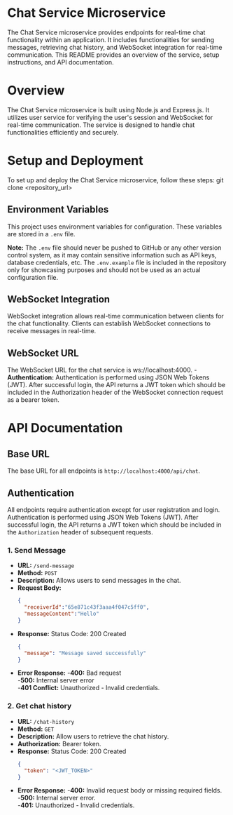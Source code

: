 # Chat Service Microservice

The Chat Service microservice provides endpoints for real-time chat functionality within an application. It includes functionalities for sending messages, retrieving chat history, and WebSocket integration for real-time communication. This README provides an overview of the service, setup instructions, and API documentation.

# Overview

The Chat Service microservice is built using Node.js and Express.js. It utilizes user service for verifying the user's session and WebSocket for real-time communication. The service is designed to handle chat functionalities efficiently and securely.

# Setup and Deployment

To set up and deploy the Chat Service microservice, follow these steps:
  git clone <repository_url>

## Environment Variables

This project uses environment variables for configuration. These variables are stored in a `.env` file.

**Note:** The `.env` file should never be pushed to GitHub or any other version control system, as it may contain sensitive information such as API keys, database credentials, etc. The `.env.example` file is included in the repository only for showcasing purposes and should not be used as an actual configuration file.

## WebSocket Integration
WebSocket integration allows real-time communication between clients for the chat functionality. Clients can establish WebSocket connections to receive messages in real-time.

## WebSocket URL
The WebSocket URL for the chat service is ws://localhost:4000.
-**Authentication:**
Authentication is performed using JSON Web Tokens (JWT). After successful login, the API returns a JWT token which should be included in the Authorization header of the WebSocket connection request as a bearer token.

# API Documentation
## Base URL

The base URL for all endpoints is `http://localhost:4000/api/chat`.

## Authentication

All endpoints require authentication except for user registration and login. Authentication is performed using JSON Web Tokens (JWT). After successful login, the API returns a JWT token which should be included in the `Authorization` header of subsequent requests.

### 1. Send Message

- **URL:** `/send-message`
- **Method:** `POST`
- **Description:** Allows users to send messages in the chat.
- **Request Body:**
  ```json
  {
    "receiverId":"65e871c43f3aaa4f047c5ff0",
    "messageContent":"Hello"
  }
- **Response:**
  Status Code: 200 Created
  ```json
  {
    "message": "Message saved successfully" 
  }
- **Error Response:**
  -**400:** Bad request <br>
  -**500:** Internal server error <br>
  -**401 Conflict:** Unauthorized - Invalid credentials.

### 2. Get chat history

- **URL:** `/chat-history`
- **Method:** `GET`
- **Description:** Allow users to retrieve the chat history.
- **Authorization:** Bearer token.
- **Response:**
  Status Code: 200 Created
  ```json
  {
    "token": "<JWT_TOKEN>" 
  }
- **Error Response:**
  -**400:** Invalid request body or missing required fields. <br>
  -**500:** Internal server error. <br>
  -**401:** Unauthorized - Invalid credentials.


